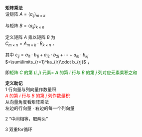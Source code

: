 **矩阵乘法**  
设矩阵 $A=(a_{ij})_{m\times k}$  
  
与矩阵 $B=(a_{ij})_{k\times n}$  
  
定义矩阵 $A$ 乘以矩阵 $B$ 为  
 $C_{m\times n}=A_{m\times k}\cdot B_{k\times n}$ ，  
  
其中 $c_{ij}=a_{i1}\cdot b_{1j}+a_{i2}\cdot b_{2j}  
+\cdots+a_{ik}\cdot b_{kj}$  
 $=\sum\limits_{r=1}^ka_{ir}\cdot b_{rj}$ ，  
  
即<font color=green>矩阵 $C$ 的第 $(i,j)$ 元素= $A$ 的第 $i$ 行与 $B$ 的第 $j$ 列对应元素乘积之和</font>  
  
**定义助记**  
1 行向量与列向量作数量积  
<font color=red> $A$ 的第 $i$ 行与 $B$ 的第 $j$ 列作数量积</font>  
从向量角度看矩阵乘法  
左边的行向量 $\cdot$ 右边的每一个列向量  
  
2 “中间相等，取两头”  
  
3 双重for循环  
